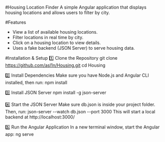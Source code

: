 #Housing Location Finder
A simple Angular application that displays housing locations and allows users to filter by city.

#Features
- View a list of available housing locations.
- Filter locations in real time by city.
- Click on a housing location to view details.
-  Uses a fake backend (JSON Server) to serve housing data.

#Installation & Setup
1️⃣ Clone the Repository
git clone https://github.com/asl1n/Housing.git
cd Housing

2️⃣ Install Dependencies
Make sure you have Node.js and Angular CLI installed, then run:
npm install

3️⃣ Install JSON Server
npm install -g json-server

4️⃣ Start the JSON Server
Make sure db.json is inside your project folder. Then, run:
json-server --watch db.json --port 3000
This will start a local backend at http://localhost:3000/

5️⃣ Run the Angular Application
In a new terminal window, start the Angular app:
ng serve
